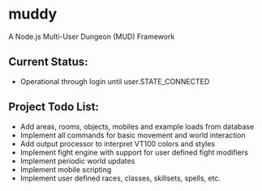 # muddy
A Node.js Multi-User Dungeon (MUD) Framework

## Current Status:
* Operational through login until user.STATE_CONNECTED

## Project Todo List:

* Add areas, rooms, objects, mobiles and example loads from database
* Implement all commands for basic movement and world interaction
* Add output processor to interpret VT100 colors and styles
* Implement fight engine with support for user defined fight modifiers
* Implement periodic world updates
* Implement mobile scripting
* Implement user defined races, classes, skillsets, spells, etc.